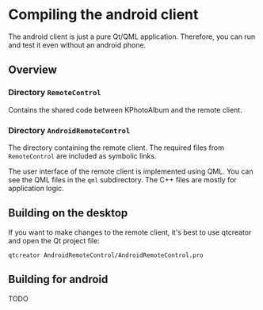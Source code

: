 # Compiling the android client

The android client is just a pure Qt/QML application.
Therefore, you can run and test it even without an android phone.

## Overview

### Directory `RemoteControl`

Contains the shared code between KPhotoAlbum and the remote client.

### Directory `AndroidRemoteControl`

The directory containing the remote client.
The required files from `RemoteControl` are included as symbolic links.

The user interface of the remote client is implemented using QML.
You can see the QML files in the `qml` subdirectory.
The C++ files are mostly for application logic.

## Building on the desktop

If you want to make changes to the remote client, it's best to use qtcreator and open the Qt project file:

    qtcreator AndroidRemoteControl/AndroidRemoteControl.pro

## Building for android

TODO
